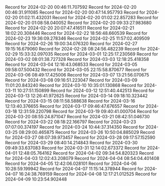 
Record for 2024-02-20 00:46:11.707592
Record for 2024-02-20 00:46:31.911085
Record for 2024-02-20 00:47:14.957793
Record for 2024-02-20 01:02:11.432031
Record for 2024-02-20 01:02:22.857283
Record for 2024-02-20 01:08:58.040052
Record for 2024-02-20 09:33:27.983680
Record for 2024-02-20 20:07:47.416511
Record for 2024-02-21 18:02:20.308446
Record for 2024-02-22 18:56:48.660539
Record for 2024-02-23 19:36:09.278346
Record for 2024-02-25 11:57:02.409509
Record for 2024-02-26 19:00:34.076320
Record for 2024-02-27 19:15:16.679060
Record for 2024-02-28 08:24:56.482239
Record for 2024-02-29 15:33:32.097035
Record for 2024-03-01 12:25:17.230569
Record for 2024-03-02 08:01:38.727328
Record for 2024-03-03 12:18:25.418358
Record for 2024-03-04 12:16:43.068533
Record for 2024-03-05 09:58:07.500432
Record for 2024-03-05 22:15:58.870677
Record for 2024-03-06 08:49:17.425006
Record for 2024-03-07 13:21:56.070675
Record for 2024-03-08 09:16:51.223047
Record for 2024-03-09 11:01:20.843240
Record for 2024-03-10 10:35:01.130868
Record for 2024-03-11 10:27:51.150899
Record for 2024-03-12 12:51:40.442513
Record for 2024-03-13 12:26:41.972625
Record for 2024-03-14 09:18:10.323442
Record for 2024-03-15 08:11:58.588638
Record for 2024-03-16 12:13:40.376655
Record for 2024-03-17 09:46:47.676557
Record for 2024-03-18 12:31:59.220798
Record for 2024-03-19 09:40:41.000704
Record for 2024-03-20 08:55:24.871047
Record for 2024-03-21 08:42:51.046730
Record for 2024-03-22 08:18:22.166797
Record for 2024-03-23 07:07:00.374197
Record for 2024-03-24 10:44:37.314350
Record for 2024-03-25 08:29:00.465875
Record for 2024-03-26 10:50:04.885029
Record for 2024-03-27 08:07:39.973457
Record for 2024-03-28 09:17:57.152590
Record for 2024-03-29 08:40:14.214843
Record for 2024-03-30 09:49:33.637083
Record for 2024-03-31 12:14:02.673372
Record for 2024-04-01 12:48:05.764162
Record for 2024-04-02 09:34:54.820323
Record for 2024-04-03 12:02:43.208079
Record for 2024-04-04 08:54:04.401408
Record for 2024-04-05 12:42:06.028101
Record for 2024-04-06 10:28:59.199942
Record for 2024-04-07 11:15:14.378944
Record for 2024-04-07 16:24:38.769159
Record for 2024-04-08 12:17:21.012525
Record for 2024-04-09 10:23:54.902448